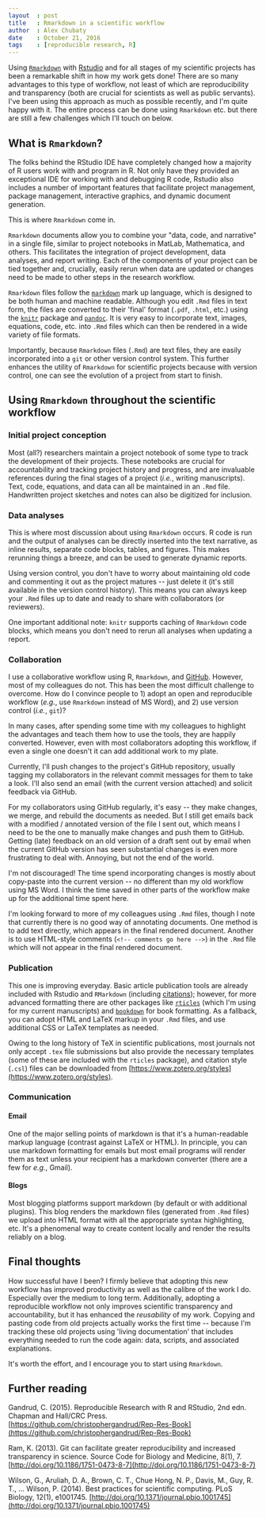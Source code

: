 ```yaml
---
layout  : post
title   : Rmarkdown in a scientific workflow
author  : Alex Chubaty
date    : October 21, 2016
tags    : [reproducible research, R]
---
```


Using [`Rmarkdown`](http://rmarkdown.rstudio.com/) with [Rstudio](https://www.rstudio.com/products/rstudio) and for all stages of my scientific projects has been a remarkable shift in how my work gets done!
There are so many advantages to this type of workflow, not least of which are reproducibility and transparency (both are crucial for scientists as well as public servants).
I've been using this approach as much as possible recently, and I'm quite happy with it.
The entire process can be done using `Rmarkdown` etc. but there are still a few challenges which I'll touch on below.

## What is `Rmarkdown`?

The folks behind the RStudio IDE have completely changed how a majority of R users work with and program in R.
Not only have they provided an exceptional IDE for working with and debugging R code, Rstudio also includes a number of important features that facilitate project management, package management, interactive graphics, and dynamic document generation.

This is where `Rmarkdown` come in.

`Rmarkdown` documents allow you to combine your "data, code, and narrative" in a single file, similar to project notebooks in MatLab, Mathematica, and others.
This facilitates the integration of project development, data analyses, and report writing.
Each of the components of your project can be tied together and, crucially, easily rerun when data are updated or changes need to be made to other steps in the research workflow.

`Rmarkdown` files follow the [`markdown`](https://daringfireball.net/projects/markdown/
) mark up language, which is designed to be both human and machine readable.
Although you edit `.Rmd` files in text form, the files are converted to their 'final' format (`.pdf`, `.html`, etc.) using the [`knitr`](http://yihui.name/knitr/
) package and [`pandoc`](pandoc.org).
It is very easy to incorporate text, images, equations, code, etc. into `.Rmd` files which can then be rendered in a wide variety of file formats.

Importantly, because `Rmarkdown` files (`.Rmd`) are text files, they are easily incorporated into a `git` or other version control system.
This further enhances the utility of `Rmarkdown` for scientific projects because with version control, one can see the evolution of a project from start to finish.

## Using `Rmarkdown` throughout the scientific workflow

### Initial project conception

Most (all?) researchers maintain a project notebook of some type to track the development of their projects.
These notebooks are crucial for accountability and tracking project history and progress, and are invaluable references during the final stages of a project (*i.e.*, writing manuscripts).
Text, code, equations, and data can all be maintained in an `.Rmd` file.
Handwritten project sketches and notes can also be digitized for inclusion.

### Data analyses

This is where most discussion about using `Rmarkdown` occurs.
R code is run and the output of analyses can be directly inserted into the text narrative, as inline results, separate code blocks, tables, and figures.
This makes rerunning things a breeze, and can be used to generate dynamic reports.

Using version control, you don't have to worry about maintaining old code and commenting it out as the project matures -- just delete it (it's still available in the version control history).
This means you can always keep your `.Rmd` files up to date and ready to share with collaborators (or reviewers).

One important additional note: `knitr` supports caching of `Rmarkdown` code blocks, which means you don't need to rerun all analyses when updating a report.

### Collaboration

I use a collaborative workflow using R, `Rmarkdown`, and [GitHub](https://github.com).
However, most of my colleagues do not.
This has been the most difficult challenge to overcome.
How do I convince people to 1) adopt an open and reproducible workflow (*e.g.*, use `Rmarkdown` instead of MS Word), and 2) use version control (*i.e.*, `git`)?

In many cases, after spending some time with my colleagues to highlight the advantages and teach them how to use the tools, they are happily converted.
However, even with most collaborators adopting this workflow, if even a single one doesn't it can add additional work to my plate.

Currently, I'll push changes to the project's GitHub repository, usually tagging my collaborators in the relevant commit messages for them to take a look.
I'll also send an email (with the current version attached) and solicit feedback via GitHub.

For my collaborators using GitHub regularly, it's easy -- they make changes, we merge, and rebuild the documents as needed.
But I still get emails back with a modified / annotated version of the file I sent out, which means I need to be the one to manually make changes and push them to GitHub.
Getting (late) feedback on an old version of a draft sent out by email when the current GitHub version has seen substantial changes is even more frustrating to deal with.
Annoying, but not the end of the world.

I'm not discouraged!
The time spend incorporating changes is mostly about copy-paste into the current version -- no different than my old workflow using MS Word.
I think the time saved in other parts of the workflow make up for the additional time spent here.

I'm looking forward to more of my colleagues using `.Rmd` files, though I note that currently there is no good way of annotating documents.
One method is to add text directly, which appears in the final rendered document.
Another is to use HTML-style comments (`<!-- comments go here -->`) in the `.Rmd` file which will not appear in the final rendered document.

### Publication

This one is improving everyday.
Basic article publication tools are already included with Rstudio and `RMarkdown` (including [citations](http://rmarkdown.rstudio.com/authoring_bibliographies_and_citations.html)); however, for more advanced formatting there are other packages like [`rticles`](https://cran.r-project.org/package=rticles) (which I'm using for my current manuscripts) and [`bookdown`](https://bookdown.org/) for book formatting.
As a fallback, you can adopt HTML and LaTeX markup in your `.Rmd` files, and use additional CSS or LaTeX templates as needed.

Owing to the long history of TeX in scientific publications, most journals not only accept `.tex` file submissions but also provide the necessary templates (some of these are included with the `rticles` package), and citation style (`.csl`) files can be downloaded from [https://www.zotero.org/styles](https://www.zotero.org/styles).

### Communication

#### Email

One of the major selling points of markdown is that it's a human-readable markup language (contrast against LaTeX or HTML).
In principle, you can use markdown formatting for emails but most email programs will render them as text unless your recipient has a markdown converter (there are a few for *e.g.*, Gmail).

#### Blogs

Most blogging platforms support markdown (by default or with additional plugins).
This blog renders the markdown files (generated from `.Rmd` files) we upload into HTML format with all the appropriate syntax highlighting, etc.
It's a phenomenal way to create content locally and render the results reliably on a blog.

## Final thoughts

How successful have I been?
I firmly believe that adopting this new workflow has improved productivity as well as the calibre of the work I do.
Especially over the medium to long term.
Additionally, adopting a reproducible workflow not only improves scientific transparency and accountability, but it has enhanced the *reusability* of my work.
Copying and pasting code from old projects actually works the first time -- because I'm tracking these old projects using 'living documentation' that includes everything needed to run the code again: data, scripts, and associated explanations.

It's worth the effort, and I encourage you to start using `Rmarkdown`.

## Further reading

Gandrud, C. (2015). Reproducible Research with R and RStudio, 2nd edn. Chapman and Hall/CRC Press. [https://github.com/christophergandrud/Rep-Res-Book](https://github.com/christophergandrud/Rep-Res-Book)

Ram, K. (2013). Git can facilitate greater reproducibility and increased transparency in science. Source Code for Biology and Medicine, 8(1), 7. [http://doi.org/10.1186/1751-0473-8-7](http://doi.org/10.1186/1751-0473-8-7)

Wilson, G., Aruliah, D. A., Brown, C. T., Chue Hong, N. P., Davis, M., Guy, R. T., … Wilson, P. (2014). Best practices for scientific computing. PLoS Biology, 12(1), e1001745. [http://doi.org/10.1371/journal.pbio.1001745](http://doi.org/10.1371/journal.pbio.1001745)
